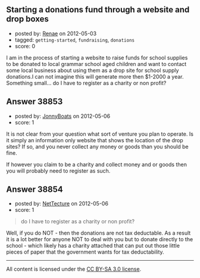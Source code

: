 ## Starting a donations fund through a website and drop boxes

- posted by: [Renae](https://stackexchange.com/users/-1/17804-renae) on 2012-05-03
- tagged: `getting-started`, `fundraising`, `donations`
- score: 0

I am in the process of starting a website to raise funds for school supplies to be donated to local grammar school aged children and want to contact some local business about using them as a drop site for school supply donations.I can not imagine this will generate more then $1-2000 a year. Something small... do I have to register as a charity or non profit? 


## Answer 38853

- posted by: [JonnyBoats](https://stackexchange.com/users/-1/3100-jonnyboats) on 2012-05-06
- score: 1

It is not clear from your question what sort of venture you plan to operate. Is it simply an information only website that shows the location of the drop sites? If so, and you never collect any money or goods than you should be fine.

If however you claim to be a charity and collect money and or goods then you will probably need to register as such.


## Answer 38854

- posted by: [NetTecture](https://stackexchange.com/users/-1/3350-nettecture) on 2012-05-06
- score: 1

> do I have to register as a charity or non profit?

Well, if you do NOT - then the donations are not tax deductable. As a result it is a lot better for anyone NOT to deal with you but to donate directly to the school - which likely has a charity attached that can put out those little pieces of paper that the government wants for tax deductability.



---

All content is licensed under the [CC BY-SA 3.0 license](https://creativecommons.org/licenses/by-sa/3.0/).

